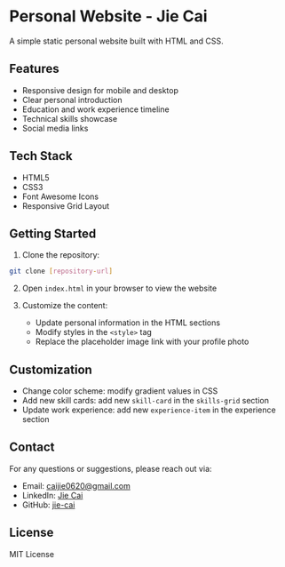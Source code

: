 # Personal Website - Jie Cai

A simple static personal website built with HTML and CSS.

## Features

- Responsive design for mobile and desktop
- Clear personal introduction
- Education and work experience timeline
- Technical skills showcase
- Social media links

## Tech Stack

- HTML5
- CSS3
- Font Awesome Icons
- Responsive Grid Layout

## Getting Started

1. Clone the repository:
```bash
git clone [repository-url]
```

2. Open `index.html` in your browser to view the website

3. Customize the content:
   - Update personal information in the HTML sections
   - Modify styles in the `<style>` tag
   - Replace the placeholder image link with your profile photo

## Customization

- Change color scheme: modify gradient values in CSS
- Add new skill cards: add new `skill-card` in the `skills-grid` section
- Update work experience: add new `experience-item` in the experience section

## Contact

For any questions or suggestions, please reach out via:

- Email: caijie0620@gmail.com
- LinkedIn: [Jie Cai](https://www.linkedin.com/in/jie-cai)
- GitHub: [jie-cai](https://github.com/jie-cai)

## License

MIT License 